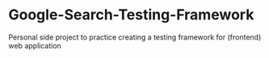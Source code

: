 # Google-Search-Testing-Framework
Personal side project to practice creating a testing framework for (frontend) web application
